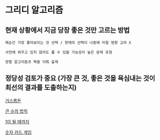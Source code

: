 # 그리디 알고리즘

## 현재 상황에서 지금 당장 좋은 것만 고르는 방법

    매순간 가장 좋아보이는 것 선택 / 현재의 선택이 나중에 미칠 영향 고려 X

    사전에 외우고 있지 않아도 풀 수 있을 가능성이 높은 문제 유형
    
    정렬 알고리즘과 짝을 이뤄 출제
    
## 정당성 검토가 중요 (가장 큰 것, 좋은 것을 욕심내는 것이 최선의 결과를 도출하는지)




[거스름돈](/greedy/change/README.md)

[큰 수의 법칙](/greedy/big_number/README.md)

[1이 될 때까지](/greedy/until_1/README.md)

[숫자 카드 게임](/greedy/numcard_game/README.md)
